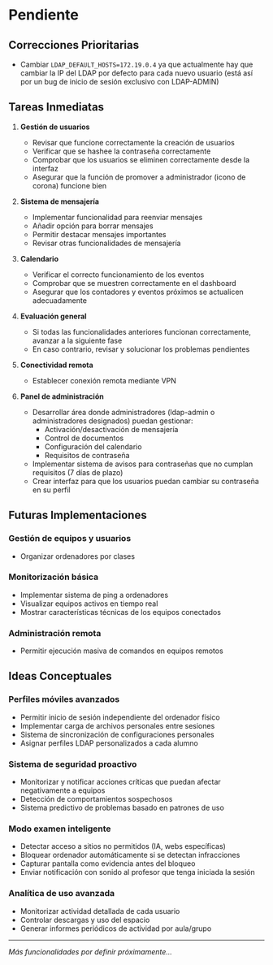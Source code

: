 # Pendiente

## Correcciones Prioritarias
- Cambiar `LDAP_DEFAULT_HOSTS=172.19.0.4` ya que actualmente hay que cambiar la IP del LDAP por defecto para cada nuevo usuario (está así por un bug de inicio de sesión exclusivo con LDAP-ADMIN)

## Tareas Inmediatas
1. **Gestión de usuarios**
   - Revisar que funcione correctamente la creación de usuarios
   - Verificar que se hashee la contraseña correctamente
   - Comprobar que los usuarios se eliminen correctamente desde la interfaz
   - Asegurar que la función de promover a administrador (icono de corona) funcione bien

2. **Sistema de mensajería**
   - Implementar funcionalidad para reenviar mensajes
   - Añadir opción para borrar mensajes
   - Permitir destacar mensajes importantes
   - Revisar otras funcionalidades de mensajería

3. **Calendario**
   - Verificar el correcto funcionamiento de los eventos
   - Comprobar que se muestren correctamente en el dashboard
   - Asegurar que los contadores y eventos próximos se actualicen adecuadamente

4. **Evaluación general**
   - Si todas las funcionalidades anteriores funcionan correctamente, avanzar a la siguiente fase
   - En caso contrario, revisar y solucionar los problemas pendientes

5. **Conectividad remota**
   - Establecer conexión remota mediante VPN

6. **Panel de administración**
   - Desarrollar área donde administradores (ldap-admin o administradores designados) puedan gestionar:
     - Activación/desactivación de mensajería
     - Control de documentos
     - Configuración del calendario
     - Requisitos de contraseña
   - Implementar sistema de avisos para contraseñas que no cumplan requisitos (7 días de plazo)
   - Crear interfaz para que los usuarios puedan cambiar su contraseña en su perfil

## Futuras Implementaciones

### Gestión de equipos y usuarios
- Organizar ordenadores por clases


### Monitorización básica
- Implementar sistema de ping a ordenadores
- Visualizar equipos activos en tiempo real
- Mostrar características técnicas de los equipos conectados

### Administración remota
- Permitir ejecución masiva de comandos en equipos remotos

## Ideas Conceptuales

### Perfiles móviles avanzados
- Permitir inicio de sesión independiente del ordenador físico
- Implementar carga de archivos personales entre sesiones
- Sistema de sincronización de configuraciones personales
- Asignar perfiles LDAP personalizados a cada alumno

### Sistema de seguridad proactivo
- Monitorizar y notificar acciones críticas que puedan afectar negativamente a equipos
- Detección de comportamientos sospechosos
- Sistema predictivo de problemas basado en patrones de uso

### Modo examen inteligente
- Detectar acceso a sitios no permitidos (IA, webs específicas)
- Bloquear ordenador automáticamente si se detectan infracciones
- Capturar pantalla como evidencia antes del bloqueo
- Enviar notificación con sonido al profesor que tenga iniciada la sesión

### Analítica de uso avanzada
- Monitorizar actividad detallada de cada usuario
- Controlar descargas y uso del espacio
- Generar informes periódicos de actividad por aula/grupo

---
*Más funcionalidades por definir próximamente...*